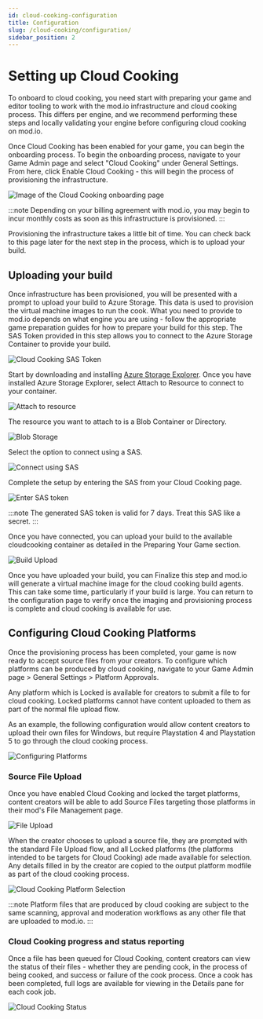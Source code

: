 ```yaml
---
id: cloud-cooking-configuration
title: Configuration
slug: /cloud-cooking/configuration/
sidebar_position: 2
---
```


# Setting up Cloud Cooking

To onboard to cloud cooking, you need start with preparing your game and editor tooling to work with the mod.io infrastructure and cloud cooking process. This differs per engine, and we recommend performing these steps and locally validating your engine before configuring cloud cooking on mod.io.

Once Cloud Cooking has been enabled for your game, you can begin the onboarding process. To begin the onboarding process, navigate to your Game Admin page and select "Cloud Cooking" under General Settings. From here, click Enable Cloud Cooking - this will begin the process of provisioning the infrastructure.

![Image of the Cloud Cooking onboarding page](images/enable-cloud-cooking.png)

:::note
Depending on your billing agreement with mod.io, you may begin to incur monthly costs as soon as this infrastructure is provisioned.
:::

Provisioning the infrastructure takes a little bit of time. You can check back to this page later for the next step in the process, which is to upload your build.

## Uploading your build

Once infrastructure has been provisioned, you will be presented with a prompt to upload your build to Azure Storage. This data is used to provision the virtual machine images to run the cook. What you need to provide to mod.io depends on what engine you are using - follow the appropriate game preparation guides for how to prepare your build for this step. The SAS Token provided in this step allows you to connect to the Azure Storage Container to provide your build.

![Cloud Cooking SAS Token](images/sas-token.png)

Start by downloading and installing [Azure Storage Explorer](https://azure.microsoft.com/en-us/products/storage/storage-explorer#Download-4). Once you have installed Azure Storage Explorer, select Attach to Resource to connect to your container.

![Attach to resource](images/attach-to-resource.png) 

The resource you want to attach to is a Blob Container or Directory.

![Blob Storage](images/blob-storage.png)

Select the option to connect using a SAS.

![Connect using SAS](images/connect-using-sas.png)

Complete the setup by entering the SAS from your Cloud Cooking page.

![Enter SAS token](images/enter-sas-token.png)

:::note
The generated SAS token is valid for 7 days. Treat this SAS like a secret.
:::

Once you have connected, you can upload your build to the available cloudcooking container as detailed in the Preparing Your Game section.

![Build Upload](images/upload-build.png)

Once you have uploaded your build, you can Finalize this step and mod.io will generate a virtual machine image for the cloud cooking build agents. This can take some time, particularly if your build is large. You can return to the configuration page to verify once the imaging and provisioning process is complete and cloud cooking is available for use.

## Configuring Cloud Cooking Platforms

Once the provisioning process has been completed, your game is now ready to accept source files from your creators. To configure which platforms can be produced by cloud cooking, navigate to your Game Admin page > General Settings > Platform Approvals. 

Any platform which is Locked is available for creators to submit a file to for cloud cooking. Locked platforms cannot have content uploaded to them as part of the normal file upload flow. 

As an example, the following configuration would allow content creators to upload their own files for Windows, but require Playstation 4 and Playstation 5 to go through the cloud cooking process.

![Configuring Platforms](images/configure-platforms.png)

### Source File Upload

Once you have enabled Cloud Cooking and locked the target platforms, content creators will be able to add Source Files targeting those platforms in their mod's File Management page.  

![File Upload](images/file-upload.png)

When the creator chooses to upload a source file, they are prompted with the standard File Upload flow, and all Locked platforms (the platforms intended to be targets for Cloud Cooking) ade made available for selection. Any details filled in by the creator are copied to the output platform modfile as part of the cloud cooking process.

![Cloud Cooking Platform Selection](images/platform-selection.png)

:::note
Platform files that are produced by cloud cooking are subject to the same scanning, approval and moderation workflows as any other file that are uploaded to mod.io.
:::

### Cloud Cooking progress and status reporting

Once a file has been queued for Cloud Cooking, content creators can view the status of their files - whether they are pending cook, in the process of being cooked, and success or failure of the cook process. Once a cook has been completed, full logs are available for viewing in the Details pane for each cook job.

![Cloud Cooking Status](images/cloud-cooking-status.png)